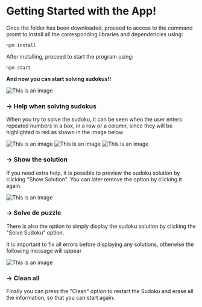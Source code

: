 # Getting Started with the App!

Once the folder has been downloaded, proceed to access to the command promt to  install all the corresponding libraries and dependencies using:

```npm install```

After installing, proceed to start the program using:

```npm start```

**And now you can start solving sudokus!!**

![This is an image](./images/Captura.PNG)



### -> Help when solving sudokus

When you try to solve the sudoku, it can be seen when the user enters repeated numbers in a box, in a row or a column, since they will be highlighted in red as shown in the image below

![This is an image](./images/Captura3.PNG)
![This is an image](./images/Captura4.PNG)
![This is an image](./images/Captura5.PNG)



### -> Show the solution

If you need extra help, it is possible to preview the sudoku solution by clicking "Show Solution". You can later remove the option by clicking it again.

![This is an image](./images/Captura6.PNG)



### -> Solve de puzzle

There is also the option to simply display the sudoku solution by clicking the "Solve Sudoku" option.

It is important to fix all errors before displaying any solutions, otherwise the following message will appear

![This is an image](./images/Captura7.PNG)



### -> Clean all

Finally you can press the "Clean" option to restart the Sudoku and erase all the information, so that you can start again.
